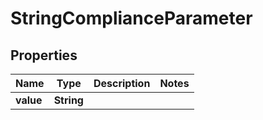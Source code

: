 

# StringComplianceParameter


## Properties

Name | Type | Description | Notes
------------ | ------------- | ------------- | -------------
**value** | **String** |  | 



